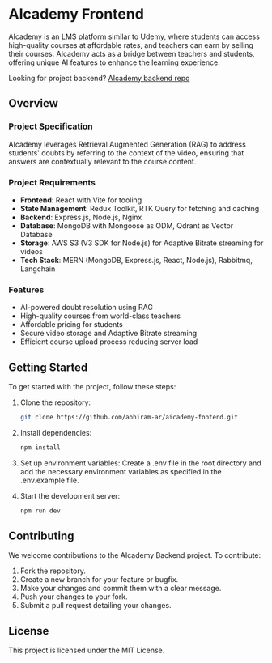 # AIcademy Frontend
AIcademy is an LMS platform similar to Udemy, where students can access high-quality courses at affordable rates, and teachers can earn by selling their courses. AIcademy acts as a bridge between teachers and students, offering unique AI features to enhance the learning experience.

Looking for project backend? [AIcademy backend repo](https://github.com/abhiram-ar/aicademy-backend)

## Overview

### Project Specification
AIcademy leverages Retrieval Augmented Generation (RAG) to address students' doubts by referring to the context of the video, ensuring that answers are contextually relevant to the course content.

### Project Requirements
- **Frontend**: React with Vite for tooling
- **State Management**: Redux Toolkit, RTK Query for fetching and caching
- **Backend**: Express.js, Node.js, Nginx
- **Database**: MongoDB with Mongoose as ODM, Qdrant as Vector Database
- **Storage**: AWS S3 (V3 SDK for Node.js) for Adaptive Bitrate streaming for videos
- **Tech Stack**: MERN (MongoDB, Express.js, React, Node.js), Rabbitmq, Langchain

### Features
- AI-powered doubt resolution using RAG
- High-quality courses from world-class teachers
- Affordable pricing for students
- Secure video storage and Adaptive Bitrate streaming
- Efficient course upload process reducing server load


## Getting Started

To get started with the project, follow these steps:

1. Clone the repository:
   ```bash
   git clone https://github.com/abhiram-ar/aicademy-fontend.git
   ```
2. Install dependencies:
   ```bash
   npm install
   ```
3. Set up environment variables:
Create a .env file in the root directory and add the necessary environment variables as specified in the .env.example file.

4. Start the development server:
   ```bash
   npm run dev
   ```

## Contributing
We welcome contributions to the AIcademy Backend project. To contribute:

1. Fork the repository.
2. Create a new branch for your feature or bugfix.
3. Make your changes and commit them with a clear message.
4. Push your changes to your fork.
5. Submit a pull request detailing your changes.

## License
This project is licensed under the MIT License.

